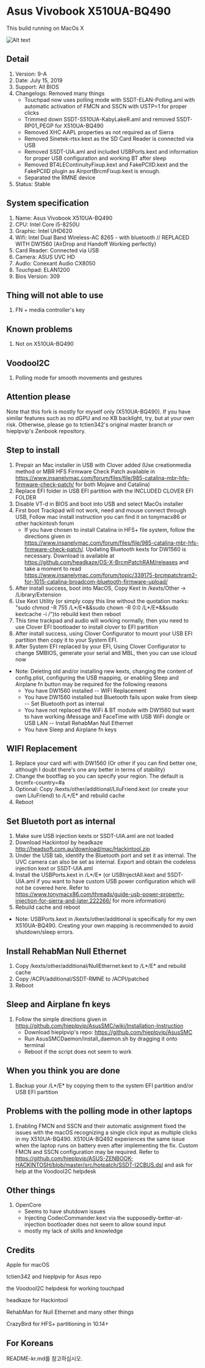 # Asus Vivobook X510UA-BQ490

This build running on MacOs X

![Alt text](https://ivanov-audio.com/wp-content/uploads/2014/01/Hackintosh-Featured-Image.png)

## Detail

1. Version:    9-A
2. Date:       July 15, 2019
3. Support:    All BIOS
4. Changelogs: Removed many things
    - Touchpad now uses polling mode with SSDT-ELAN-Polling.aml with automatic activation of FMCN and SSCN with USTP=1 for proper clicks
    - Trimmed down SSDT-S510UA-KabyLakeR.aml and removed SSDT-RP01_PEGP for X510UA-BQ490 
    - Removed XHC AAPL properties as not required as of Sierra
    - Removed Sinetek-rtsx.kext as the SD Card Reader is connected via USB
    - Removed SSDT-UIA.aml and included USBPorts.kext and information for proper USB configuration and working BT after sleep
    - Removed BT4LEContinuityFixup.kext and FakePCIID.kext and the FakePCIID plugin as AirportBrcmFixup.kext is enough.
    - Separated the RMNE device
5. Status: Stable

## System specification

1. Name:           Asus Vivobook X510UA-BQ490
2. CPU:            Intel Core i5-8250U
3. Graphic:        Intel UHD620
4. Wifi:           Intel Dual Band Wireless-AC 8265 - with bluetooth // REPLACED WITH DW1560 (AirDrop and Handoff Working perfectly)
5. Card Reader:    Connected via USB
6. Camera:         ASUS UVC HD
7. Audio:          Conexant Audio CX8050
8. Touchpad:       ELAN1200
9. Bios Version:   309

## Thing will not able to use

1. FN + media controller's key

## Known problems

1.  Not on X510UA-BQ490

## VoodooI2C

1. Polling mode for smooth movements and gestures

## Attention please
Note that this fork is mostly for myself only (X510UA-BQ490). If you have similar features such as no dGPU and no KB backlight, try, but at your own risk. Otherwise, please go to tctien342's original master branch or hieplpvip's Zenbook repository.

## Step to install

1. Prepair an Mac installer in USB with Clover added (Use creationmedia method or MBR HFS Firmware Check Patch available in https://www.insanelymac.com/forum/files/file/985-catalina-mbr-hfs-firmware-check-patch/ for both Mojave and Catalina)
2. Replace EFI folder in USB EFI partition with the INCLUDED CLOVER EFI FOLDER
3. Disable VT-d in BIOS and boot into USB and select MacOs installer
4. First boot Trackpad will not work, need and mouse connect through USB, Follow mac install instruction you can find it on tonymacx86 or other hackintosh forum
    - If you have chosen to install Catalina in HFS+ file system, follow the directions given in https://www.insanelymac.com/forum/files/file/985-catalina-mbr-hfs-firmware-check-patch/. Updating Bluetooth kexts for DW1560 is necessary. Download is available at https://github.com/headkaze/OS-X-BrcmPatchRAM/releases and take a moment to read https://www.insanelymac.com/forum/topic/339175-brcmpatchram2-for-1015-catalina-broadcom-bluetooth-firmware-upload/
5. After install success, boot into MacOS, Copy Kext In /kexts/Other -> /Library/Extension
6. Use Kext Utility (or simply copy this line without the quotation marks: "sudo chmod -R 755 /L*/E*&&sudo chown -R 0:0 /L*/E*&&sudo kextcache -i /")to rebuild kext then reboot
7. This time trackpad and audio will working normally, then you need to use Clover EFI bootloader to install clover to EFI partition
8. After install success, using Clover Configurator to mount your USB EFI partition then copy it to your System EFI.
9. After System EFI replaced by your EFI, Using Clover Configurator to change SMBIOS, generate your serial and MBL, then you can use icloud now
- Note: Deleting old and/or installing new kexts, changing the content of config.plist, configuring the USB mapping, or enabling Sleep and Airplane fn button may be required for the following reasons
    - You have DW1560 installed -- WIFI Replacement
    - You have DW1560 installed but Bluetooth fails upon wake from sleep -- Set Bluetooth port as internal
    - You have not replaced the WiFi & BT module with DW1560 but want to have working iMessage and FaceTime with USB WiFi dongle or USB LAN -- Install RehabMan Null Ethernet
    - You have Sleep and Airplane fn keys

## WIFI Replacement

1. Replace your card wifi with DW1560 (Or other if you can find better one, although I doubt there's one any better in terms of stability)
2. Change the bootflag so you can specify your region. The default is brcmfx-country=#a
3. Optional: Copy /kexts/other/additional/LiluFriend.kext (or create your own LiluFriend) to /L*/E* and rebuild cache
4. Reboot

## Set Bluetoth port as internal

1. Make sure USB injection kexts or SSDT-UIA.aml are not loaded
2. Download Hackintool by headkaze http://headsoft.com.au/download/mac/Hackintool.zip
3. Under the USB tab, identify the Bluetooth port and set it as internal. The UVC camera can also be set as internal. Export and obtain the codeless injection kext or SSDT-UIA.aml
4. Install the USBPorts.kext in /L*/E* (or USBInjectAll.kext and SSDT-UIA.aml if you want to have custom USB power configuration which will not be covered here. Refer to https://www.tonymacx86.com/threads/guide-usb-power-property-injection-for-sierra-and-later.222266/ for more information)
5. Rebuild cache and reboot
- Note: USBPorts.kext in /kexts/other/additional is specifically for my own X510UA-BQ490. Creating your own mapping is recommended to avoid shutdown/sleep errors.

## Install RehabMan Null Ethernet

1. Copy /kexts/other/additional/NullEthernet.kext to /L*/E* and rebuild cache
2. Copy /ACPI/additional/SSDT-RMNE to /ACPI/patched
3. Reboot

## Sleep and Airplane fn keys
1. Follow the simple directions given in https://github.com/hieplpvip/AsusSMC/wiki/Installation-Instruction
    - Download hieplpvip's repo: https://github.com/hieplpvip/AsusSMC
    - Run AsusSMCDaemon/install_daemon.sh by dragging it onto terminal
    - Reboot if the script does not seem to work

## When you think you are done
 
1. Backup your /L*/E* by copying them to the system EFI partition and/or USB EFI partition

## Problems with the polling mode in other laptops
1. Enabling FMCN and SSCN and their automatic assignment fixed the issues with the macOS recognizing a single click input as multiple clicks in my X510UA-BQ490. X510UA-BQ492 experiences the same issue when the laptop runs on battery even after implementing the fix. Custom FMCN and SSCN configuration may be required. Refer to https://github.com/hieplpvip/ASUS-ZENBOOK-HACKINTOSH/blob/master/src/hotpatch/SSDT-I2CBUS.dsl and ask for help at the VoodooI2C helpdesk

## Other things
1. OpenCore
    - Seems to have shutdown issues
    - Injecting CodecCommander.kext via the supposedly-better-at-injection bootloader does not seem to allow sound input
    - mostly my lack of skills and knowledge

## Credits

Apple for macOS

tctien342 and hieplpvip for Asus repo

the VoodooI2C helpdesk for working touchpad

headkaze for Hackintool

RehabMan for Null Ethernet and many other things

CrazyBird for HFS+ partitioning in 10.14+

## For Koreans
README-kr.md를 참고하십시오.
